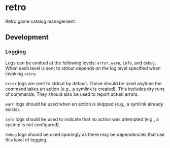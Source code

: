 # retro

Retro game catalog management.

## Development

### Logging

Logs can be emitted at the following levels: `error`, `warn`, `info`, and
`debug`. When each level is sent to stdout depends on the log level specified
when invoking `retro`.

`error` logs are sent to stdout by default. These should be used anytime the
command takes an action (e.g., a symlink is created). This includes dry runs of
commands. They should also be used to report actual errors.

`warn` logs should be used when an action is skipped (e.g., a symlink already
exists).

`info` logs should be used to indicate that no action was attempted (e.g., a
system is not configured).

`debug` logs should be used sparingly as there may be dependencies that use this
level of logging.
